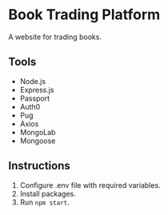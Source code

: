 # Book Trading Platform

A website for trading books.

## Tools

* Node.js
* Express.js
* Passport
* Auth0
* Pug
* Axios
* MongoLab
* Mongoose

## Instructions

1. Configure .env file with required variables.
2. Install packages.
3. Run `npm start`.
